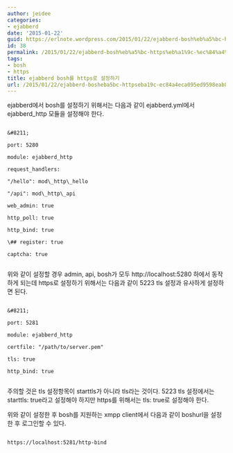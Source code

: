 ```yaml
---
author: jeidee
categories:
- ejabberd
date: '2015-01-22'
guid: https://erlnote.wordpress.com/2015/01/22/ejabberd-bosh%eb%a5%bc-https%eb%a1%9c-%ec%84%a4%ec%a0%95%ed%95%98%ea%b8%b0/
id: 38
permalink: /2015/01/22/ejabberd-bosh%eb%a5%bc-https%eb%a1%9c-%ec%84%a4%ec%a0%95%ed%95%98%ea%b8%b0/
tags:
- bosh
- https
title: ejabberd bosh를 https로 설정하기
url: /2015/01/22/ejabberd-bosheba5bc-httpseba19c-ec84a4eca095ed9598eab8b0
---
```


ejabberd에서 bosh를 설정하기 위해서는 다음과 같이 ejabberd.yml에서 ejabberd_http 모듈을 설정해야 한다.

```
  
&#8211;
    
port: 5280
    
module: ejabberd_http
    
request_handlers:
      
"/hello": mod\_http\_hello
      
"/api": mod\_http\_api
    
web_admin: true
    
http_poll: true
    
http_bind: true
    
\## register: true
    
captcha: true
  
```

위와 같이 설정할 경우 admin, api, bosh가 모두 http://localhost:5280 하에서 동작하게 되는데 https로 설정하기 위해서는 다음과 같이 5223 tls 설정과 유사하게 설정하면 된다.

```
  
&#8211;
    
port: 5281
    
module: ejabberd_http
    
certfile: "/path/to/server.pem"
    
tls: true
    
http_bind: true
  
```

주의할 것은 tls 설정항목이 starttls가 아니라 tls라는 것이다. 5223 tls 설정에서는 starttls: true라고 설정해야 하지만 https를 위해서는 tls: true로 설정해야 한다.

위와 같이 설정한 후 bosh를 지원하는 xmpp client에서 다음과 같이 boshurl을 설정한 후 로그인할 수 있다.

```
      
https://localhost:5281/http-bind
  
```